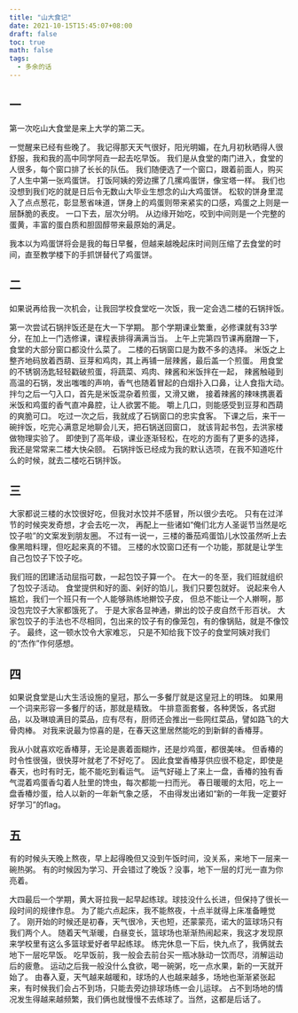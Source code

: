 ```yaml
---
title: "山大食记"
date: 2021-10-15T15:45:07+08:00
draft: false
toc: true
math: false
tags:
  - 多余的话
---
```


## 一

第一次吃山大食堂是来上大学的第二天。

一觉醒来已经有些晚了。
我记得那天天气很好，阳光明媚，在九月初秋晒得人很舒服，我和我的高中同学阿垚一起去吃早饭。
我们是从食堂的南门进入，食堂的人很多，每个窗口排了长长的队伍。
我们随便选了一个窗口，跟着前面人，购买了人生中第一张鸡蛋饼。
打饭阿姨的旁边摞了几摞鸡蛋饼，像宝塔一样。
我们也没想到我们吃的就是日后令无数山大毕业生想念的山大鸡蛋饼。
松软的饼身里混入了点点葱花，彰显葱省味道，饼身上的鸡蛋则带来紧实的口感，鸡蛋之上则是一层酥脆的表皮。
一口下去，层次分明。
从边缘开始吃，咬到中间则是一个完整的蛋黄，丰富的蛋白质和胆固醇带来最原始的满足。

我本以为鸡蛋饼将会是我的每日早餐，但越来越晚起床时间则压缩了去食堂的时间，直至教学楼下的手抓饼替代了鸡蛋饼。

## 二

如果说再给我一次机会，让我回学校食堂吃一次饭，我一定会选二楼的石锅拌饭。

第一次尝试石锅拌饭还是在大一下学期。
那个学期课业繁重，必修课就有33学分，在加上一门选修课，课程表排得满满当当。
上午上完第四节课再磨蹭一下，食堂的大部分窗口都没什么菜了。
二楼的石锅窗口是为数不多的选择。
米饭之上整齐地码放着西葫、豆芽和鸡肉，其上再铺一层辣酱，最后盖一个煎蛋。
用食堂的不锈钢汤匙轻轻戳破煎蛋，将蔬菜、鸡肉、辣酱和米饭拌在一起，
辣酱触碰到高温的石锅，发出嗤嗤的声响，香气也随着冒起的白烟扑入口鼻，让人食指大动。
拌匀之后一勺入口，首先是米饭混杂着煎蛋，又滑又嫩，
接着辣酱的辣味携裹着米饭和鸡蛋的香气直冲鼻腔，让人欲罢不能。
嚼上几口，则能感受到豆芽和西葫的爽脆可口。
吃过一次之后，我就成了石锅窗口的忠实食客。
下课之后，来干一碗拌饭，吃完心满意足地聊会儿天，把石锅送回窗口，
就该背起书包，去洪家楼做物理实验了。
即使到了高年级，课业逐渐轻松，在吃的方面有了更多的选择，我还是常常来二楼大快朵颐。
石锅拌饭已经成为我的默认选项，在我不知道吃什么的时候，就去二楼吃石锅拌饭。

## 三

大家都说三楼的水饺很好吃，但我对水饺并不感冒，所以很少去吃。
只有在过洋节的时候突发奇想，才会去吃一次，
再配上一些诸如“俺们北方人圣诞节当然是吃饺子啦”的文案发到朋友圈。
不过有一说一，三楼的番茄鸡蛋馅儿水饺虽然听上去像黑暗料理，但吃起来真的不错。
三楼的水饺窗口还有一个功能，那就是让学生自己包饺子下饺子吃。

我们班的团建活动屈指可数，一起包饺子算一个。
在大一的冬至，我们班就组织了包饺子活动。
食堂提供和好的面、剁好的馅儿，我们只要包就好。
说起来令人尴尬，我们一个班只有一个人能够熟练地擀饺子皮，
但总不能让一个人擀啊，那没包完饺子大家都饿死了。
于是大家各显神通，擀出的饺子皮自然千形百状。
大家包饺子的手法也不尽相同，包出来的饺子有的像笼包，有的像锅贴，就是不像饺子。
最终，这一顿水饺令大家难忘，
只是不知给我下饺子的食堂阿姨对我们的“杰作”作何感想。

## 四

如果说食堂是山大生活设施的皇冠，那么一多餐厅就是这皇冠上的明珠。
如果用一个词来形容一多餐厅的话，那就是精致。
牛排意面套餐，各种煲饭，各式甜品，以及琳琅满目的菜品，应有尽有，厨师还会推出一些网红菜品，譬如路飞的大骨肉棒。
对我来说最为惊喜的是，在春天这里居然能吃的到新鲜的香椿芽。

我从小就喜欢吃香椿芽，无论是裹着面糊炸，还是炒鸡蛋，都很美味。
但香椿的时令性很强，很快芽叶就老了不好吃了。
因此食堂香椿芽供应很不稳定，即使是春天，也时有时无，能不能吃到看运气。
运气好碰上了来上一盘，香椿的独有香气混着鸡蛋香勾着人肚里的馋虫，每次都能一扫而光。
春日暖暖的太阳，吃上一盘香椿炒蛋，给人以新的一年新气象之感，
不由得发出诸如“新的一年我一定要好好学习”的flag。

## 五

有的时候头天晚上熬夜，早上起得晚但又没到午饭时间，没关系，来地下一层来一碗热粥。
有的时候因为学习、开会错过了晚饭？没事，地下一层的灯光一直为你亮着。

大四最后一个学期，黄大哥拉我一起早起练球。球技没什么长进，但保持了很长一段时间的规律作息。
为了能六点起床，我不能熬夜，十点半就得上床准备睡觉了。
刚开始的时候还是初春，天气很冷，天也短，还蒙蒙亮，诺大的篮球场只有我们两个人。
随着天气渐暖，白昼变长，篮球场也渐渐热闹起来，我这才发现原来学校里有这么多篮球爱好者早起练球。
练完休息一下后，快九点了，我俩就去地下一层吃早饭。
吃早饭前，我一般会去前台买一瓶冰脉动一饮而尽，消解运动后的疲惫。
运动之后我一般没什么食欲，喝一碗粥，吃一点水果，新的一天就开始了。
由春入夏，天气越来越暖和，球场的人也越来越多，场地也渐渐紧张起来，有时候我们会占不到场，只能去旁边排球场练一会儿运球。
占不到场地的情况发生得越来越频繁，我们俩也就慢慢不去练球了。当然，这都是后话了。
